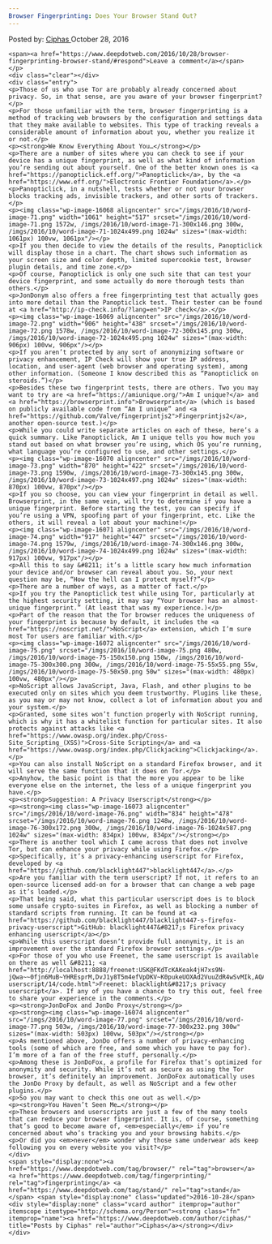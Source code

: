 ```yaml
---
Browser Fingerprinting: Does Your Browser Stand Out?
---
```

<article class="post-listing post-16067 post type-post status-publish format-standard has-post-thumbnail hentry  tag-browser tag-fingerprinting tag-stand">
    <div class="post-inner">
        <span>Posted by: <a href="https://www.deepdotweb.com/author/ciphas/" title="">Ciphas </a></span>
    <span>October 28, 2016</span>
    
    <span><a href="https://www.deepdotweb.com/2016/10/28/browser-fingerprinting-browser-stand/#respond">Leave a comment</a></span>
    </p>
    <div class="clear"></div>
    <div class="entry">
    <p>Those of us who use Tor are probably already concerned about privacy. So, in that sense, are you aware of your browser fingerprint?</p>
    <p>For those unfamiliar with the term, browser fingerprinting is a method of tracking web browsers by the configuration and settings data that they make available to websites. This type of tracking reveals a considerable amount of information about you, whether you realize it or not.</p>
    <p><strong>We Know Everything About You…</strong></p>
    <p>There are a number of sites where you can check to see if your device has a unique fingerprint, as well as what kind of information you’re sending out about yourself. One of the better known ones is <a href="https://panopticlick.eff.org/">Panopticlick</a>, by the <a href="https://www.eff.org/">Electronic Frontier Foundation</a>.</p>
    <p>Panopticlick, in a nutshell, tests whether or not your browser blocks tracking ads, invisible trackers, and other sorts of trackers.</p>
    <p><img class="wp-image-16068 aligncenter" src="/imgs/2016/10/word-image-71.png" width="1061" height="517" srcset="/imgs/2016/10/word-image-71.png 1572w, /imgs/2016/10/word-image-71-300x146.png 300w, /imgs/2016/10/word-image-71-1024x499.png 1024w" sizes="(max-width: 1061px) 100vw, 1061px"/></p>
    <p>If you then decide to view the details of the results, Panopticlick will display those in a chart. The chart shows such information as your screen size and color depth, limited supercookie test, browser plugin details, and time zone.</p>
    <p>Of course, Panopticlick is only one such site that can test your device fingerprint, and some actually do more thorough tests than others.</p>
    <p>JonDonym also offers a free fingerprinting test that actually goes into more detail than the Panopticlick test. Their tester can be found at <a href="http://ip-check.info/?lang=en">IP check</a>.</p>
    <p><img class="wp-image-16069 aligncenter" src="/imgs/2016/10/word-image-72.png" width="906" height="438" srcset="/imgs/2016/10/word-image-72.png 1578w, /imgs/2016/10/word-image-72-300x145.png 300w, /imgs/2016/10/word-image-72-1024x495.png 1024w" sizes="(max-width: 906px) 100vw, 906px"/></p>
    <p>If you aren’t protected by any sort of anonymizing software or privacy enhancement, IP Check will show your true IP address, location, and user-agent (web browser and operating system), among other information. (Someone I know described this as “Panopticlick on steroids.”)</p>
    <p>Besides these two fingerprint tests, there are others. Two you may want to try are <a href="https://amiunique.org/">Am I unique?</a> and <a href="https://browserprint.info">Browserprint</a> (which is based on publicly available code from “Am I unique” and <a href="https://github.com/Valve/fingerprintjs2">Fingerprintjs2</a>, another open-source test.)</p>
    <p>While you could write separate articles on each of these, here’s a quick summary. Like Panopticlick, Am I unique tells you how much you stand out based on what browser you’re using, which OS you’re running, what language you’re configured to use, and other settings.</p>
    <p><img class="wp-image-16070 aligncenter" src="/imgs/2016/10/word-image-73.png" width="870" height="422" srcset="/imgs/2016/10/word-image-73.png 1590w, /imgs/2016/10/word-image-73-300x145.png 300w, /imgs/2016/10/word-image-73-1024x497.png 1024w" sizes="(max-width: 870px) 100vw, 870px"/></p>
    <p>If you so choose, you can view your fingerprint in detail as well. Browserprint, in the same vein, will try to determine if you have a unique fingerprint. Before starting the test, you can specify if you’re using a VPN, spoofing part of your fingerprint, etc. Like the others, it will reveal a lot about your machine!</p>
    <p><img class="wp-image-16071 aligncenter" src="/imgs/2016/10/word-image-74.png" width="917" height="447" srcset="/imgs/2016/10/word-image-74.png 1579w, /imgs/2016/10/word-image-74-300x146.png 300w, /imgs/2016/10/word-image-74-1024x499.png 1024w" sizes="(max-width: 917px) 100vw, 917px"/></p>
    <p>All this to say &#8211; it’s a little scary how much information your device and/or browser can reveal about you. So, your next question may be, “How the hell can I protect myself?”</p>
    <p>There are a number of ways, as a matter of fact.</p>
    <p>If you try the Panopticlick test while using Tor, particularly at the highest security setting, it may say “Your browser has an almost-unique fingerprint.” (At least that was my experience.)</p>
    <p>Part of the reason that the Tor browser reduces the uniqueness of your fingerprint is because by default, it includes the <a href="https://noscript.net/">NoScript</a> extension, which I’m sure most Tor users are familiar with.</p>
    <p><img class="wp-image-16072 aligncenter" src="/imgs/2016/10/word-image-75.png" srcset="/imgs/2016/10/word-image-75.png 480w, /imgs/2016/10/word-image-75-150x150.png 150w, /imgs/2016/10/word-image-75-300x300.png 300w, /imgs/2016/10/word-image-75-55x55.png 55w, /imgs/2016/10/word-image-75-50x50.png 50w" sizes="(max-width: 480px) 100vw, 480px"/></p>
    <p>NoScript allows JavaScript, Java, Flash, and other plugins to be executed only on sites which you deem trustworthy. Plugins like these, as you may or may not know, collect a lot of information about you and your system.</p>
    <p>Granted, some sites won’t function properly with NoScript running, which is why it has a whitelist function for particular sites. It also protects against attacks like <a href="https://www.owasp.org/index.php/Cross-Site_Scripting_(XSS)">Cross-Site Scripting</a> and <a href="https://www.owasp.org/index.php/Clickjacking">Clickjacking</a>.</p>
    <p>You can also install NoScript on a standard Firefox browser, and it will serve the same function that it does on Tor.</p>
    <p>Anyhow, the basic point is that the more you appear to be like everyone else on the internet, the less of a unique fingerprint you have.</p>
    <p><strong>Suggestion: A Privacy Userscript</strong></p>
    <p><strong><img class="wp-image-16073 aligncenter" src="/imgs/2016/10/word-image-76.png" width="834" height="478" srcset="/imgs/2016/10/word-image-76.png 1248w, /imgs/2016/10/word-image-76-300x172.png 300w, /imgs/2016/10/word-image-76-1024x587.png 1024w" sizes="(max-width: 834px) 100vw, 834px"/></strong></p>
    <p>There is another tool which I came across that does not involve Tor, but can enhance your privacy while using Firefox.</p>
    <p>Specifically, it’s a privacy-enhancing userscript for Firefox, developed by <a href="https://github.com/blacklight447">blacklight447</a>.</p>
    <p>Are you familiar with the term userscript? If not, it refers to an open-source licensed add-on for a browser that can change a web page as it’s loaded.</p>
    <p>That being said, what this particular userscript does is to block some unsafe crypto-suites in Firefox, as well as blocking a number of standard scripts from running. It can be found at <a href="https://github.com/blacklight447/blacklight447-s-firefox-privacy-userscript">GitHub: blacklight447&#8217;s Firefox privacy enhancing userscript</a></p>
    <p>While this userscript doesn’t provide full anonymity, it is an improvement over the standard Firefox browser settings.</p>
    <p>For those of you who use Freenet, the same userscript is available on there as well &#8211; <a href="http://localhost:8888/freenet:USK@FKdTcKAKeak4jH7xs9N-jQwa~~0fjn6MuB~YHREsprM,DvJ1y8T5m4efVpDKV~K0pukeUOXAd2VuuZdR4wSvMIk,AQACAAE/blacklight%27s-userscript/14/code.html">Freenet: blacklight&#8217;s privacy userscript</a>. If any of you have a chance to try this out, feel free to share your experience in the comments.</p>
    <p><strong>JonDoFox and JonDo Proxy</strong></p>
    <p><strong><img class="wp-image-16074 aligncenter" src="/imgs/2016/10/word-image-77.png" srcset="/imgs/2016/10/word-image-77.png 503w, /imgs/2016/10/word-image-77-300x232.png 300w" sizes="(max-width: 503px) 100vw, 503px"/></strong></p>
    <p>As mentioned above, JonDo offers a number of privacy-enhancing tools (some of which are free, and some which you have to pay for). I’m more of a fan of the free stuff, personally.</p>
    <p>Among these is JonDoFox, a profile for Firefox that’s optimized for anonymity and security. While it’s not as secure as using the Tor browser, it’s definitely an improvement. JonDoFox automatically uses the JonDo Proxy by default, as well as NoScript and a few other plugins.</p>
    <p>So you may want to check this one out as well.</p>
    <p><strong>You Haven’t Seen Me…</strong></p>
    <p>These browsers and userscripts are just a few of the many tools that can reduce your browser fingerprint. It is, of course, something that’s good to become aware of, <em>especially</em> if you’re concerned about who’s tracking you and your browsing habits.</p>
    <p>Or did you <em>never</em> wonder why those same underwear ads keep following you on every website you visit?</p>
    </div>
    <span style="display:none"><a href="https://www.deepdotweb.com/tag/browser/" rel="tag">browser</a> <a href="https://www.deepdotweb.com/tag/fingerprinting/" rel="tag">fingerprinting</a> <a href="https://www.deepdotweb.com/tag/stand/" rel="tag">stand</a></span> <span style="display:none" class="updated">2016-10-28</span>
    <div style="display:none" class="vcard author" itemprop="author" itemscope itemtype="http://schema.org/Person"><strong class="fn" itemprop="name"><a href="https://www.deepdotweb.com/author/ciphas/" title="Posts by Ciphas" rel="author">Ciphas</a></strong></div>
    </div>
</article>

